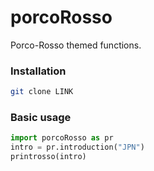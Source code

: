 # porcoRosso

Porco-Rosso themed functions. 


### Installation

```bash
git clone LINK
```

### Basic usage

```python
import porcoRosso as pr
intro = pr.introduction("JPN")
printrosso(intro)
```

